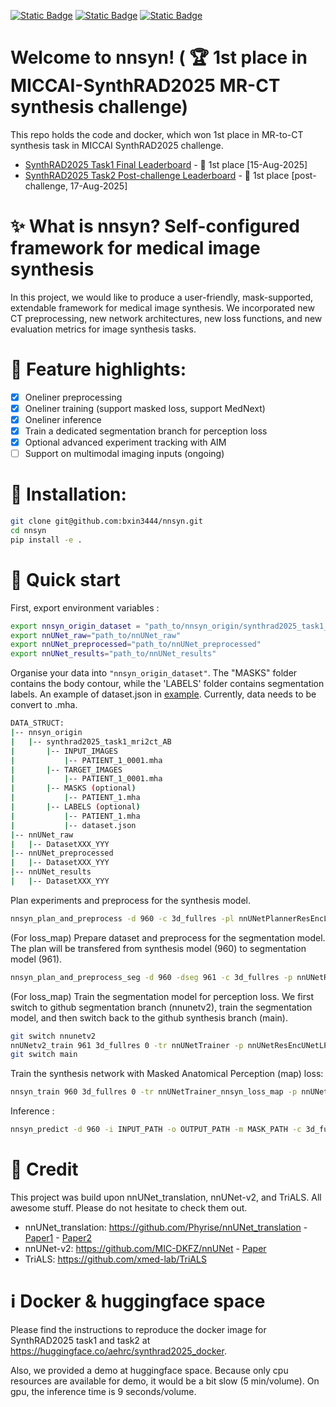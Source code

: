 [![Static Badge](https://img.shields.io/badge/MICCAI_Challenge-SynthRAD2025-blue)](https://synthrad2025.grand-challenge.org/participants/registration/create/)
[![Static Badge](https://img.shields.io/badge/huggingface-docker-orange)](https://huggingface.co/aehrc/synthrad2025_docker)
[![Static Badge](https://img.shields.io/badge/huggingface-demo-orange)](https://huggingface.co/spaces/aehrc/Synthrad2025)




# Welcome to nnsyn! ( 🏆 1st place in MICCAI-SynthRAD2025 MR-CT synthesis challenge)
This repo holds the code and docker, which won 1st place in MR-to-CT synthesis task in MICCAI SynthRAD2025 challenge. 
- [SynthRAD2025 Task1 Final Leaderboard](https://synthrad2025.grand-challenge.org/evaluation/test-task-1-mri/leaderboard/) - 🥇 1st place [15-Aug-2025]
- [SynthRAD2025 Task2 Post-challenge Leaderboard](https://synthrad2025.grand-challenge.org/evaluation/post-challenge-task-2-cbct/leaderboard/) - 🥇 1st place [post-challenge, 17-Aug-2025]

# ✨ What is nnsyn? Self-configured framework for medical image synthesis
In this project, we would like to produce a user-friendly, mask-supported, extendable framework for medical image synthesis. We incorporated new CT preprocessing, new network architectures, new loss functions, and new evaluation metrics for image synthesis tasks. 

# 🌟 Feature highlights:
- [x] Oneliner preprocessing
- [x] Oneliner training (support masked loss, support MedNext)
- [x] Oneliner inference
- [x] Train a dedicated segmentation branch for perception loss
- [x] Optional advanced experiment tracking with AIM
- [ ] Support on multimodal imaging inputs (ongoing)
<!-- - [ ] oneliner evaluation -->


# 🚀 Installation:
```bash
git clone git@github.com:bxin3444/nnsyn.git
cd nnsyn
pip install -e .
```

# 📄 Quick start


First, export environment variables :
```bash
export nnsyn_origin_dataset = "path_to/nnsyn_origin/synthrad2025_task1_mri2ct_AB"
export nnUNet_raw="path_to/nnUNet_raw"
export nnUNet_preprocessed="path_to/nnUNet_preprocessed"
export nnUNet_results="path_to/nnUNet_results"
```

Organise your data into ```"nnsyn_origin_dataset"```. The "MASKS" folder contains the body contour, while the 'LABELS' folder contains segmentation labels. An example of dataset.json in [example](documentation/dataset_format.md). Currently, data needs to be convert to .mha. 
```bash
DATA_STRUCT:
|-- nnsyn_origin
|   |-- synthrad2025_task1_mri2ct_AB
|       |-- INPUT_IMAGES
|           |-- PATIENT_1_0001.mha
|       |-- TARGET_IMAGES
|           |-- PATIENT_1_0001.mha
|       |-- MASKS (optional)
|           |-- PATIENT_1.mha
|       |-- LABELS (optional)
|           |-- PATIENT_1.mha
|           |-- dataset.json 
|-- nnUNet_raw
|   |-- DatasetXXX_YYY
|-- nnUNet_preprocessed
|   |-- DatasetXXX_YYY
|-- nnUNet_results
|   |-- DatasetXXX_YYY
```

Plan experiments and preprocess for the synthesis model. 
```bash
nnsyn_plan_and_preprocess -d 960 -c 3d_fullres -pl nnUNetPlannerResEncL -p nnUNetResEncUNetLPlans  --preprocessing_input MR --preprocessing_target CT 
```

(For loss_map) Prepare dataset and preprocess for the segmentation model. The plan will be transfered from synthesis model (960) to segmentation model (961). 
```bash
nnsyn_plan_and_preprocess_seg -d 960 -dseg 961 -c 3d_fullres -p nnUNetResEncUNetLPlans
```

(For loss_map) Train the segmentation model for perception loss. We first switch to github segmentation branch (nnunetv2), train the segmentation model, and then switch back to the github synthesis branch (main). 
```bash
git switch nnunetv2
nnUNetv2_train 961 3d_fullres 0 -tr nnUNetTrainer -p nnUNetResEncUNetLPlans_Dataset960 --c
git switch main
``` 

Train the synthesis network with Masked Anatomical Perception (map) loss: 
```bash
nnsyn_train 960 3d_fullres 0 -tr nnUNetTrainer_nnsyn_loss_map -p nnUNetResEncUNetLPlans
```

Inference :
```bash
nnsyn_predict -d 960 -i INPUT_PATH -o OUTPUT_PATH -m MASK_PATH -c 3d_fullres -p nnUNetResEncUNetLPlans -tr nnUNetTrainer_nnsyn_loss_map -f 0
```

<!-- # Citation

Along with the original nnUNet paper :

    Isensee, F., Jaeger, P. F., Kohl, S. A., Petersen, J., & Maier-Hein, K. H. (2021). nnU-Net: a self-configuring 
    method for deep learning-based biomedical image segmentation. Nature methods, 18(2), 203-211. -->
    
# 🤝 Credit
This project was build upon nnUNet_translation, nnUNet-v2, and TriALS. All awesome stuff. Please do not hesitate to check them out. 
- nnUNet_translation: https://github.com/Phyrise/nnUNet_translation - [Paper1](https://doi.org/10.1007/978-3-031-73281-2_3) - [Paper2](https://iopscience.iop.org/article/10.1088/1361-6560/adea07)
- nnUNet-v2: https://github.com/MIC-DKFZ/nnUNet - [Paper](https://doi.org/10.1038/s41592-020-01008-z)
- TriALS: https://github.com/xmed-lab/TriALS

# ℹ️ Docker & huggingface space
Please find the instructions to reproduce the docker image for SynthRAD2025 task1 and task2 at https://huggingface.co/aehrc/synthrad2025_docker. 

Also, we provided a demo at huggingface space. Because only cpu resources are available for demo, it would be a bit slow (5 min/volume). On gpu, the inference time is 9 seconds/volume. 